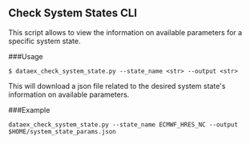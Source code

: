 ## Check System States CLI

This script allows to view the information on available parameters for a specific system state.


###Usage
```
$ dataex_check_system_state.py --state_name <str> --output <str>
```

This will download a json file related to the desired system state's information on available parameters. 

###Example

```
dataex_check_system_state.py --state_name ECMWF_HRES_NC --output $HOME/system_state_params.json
```
